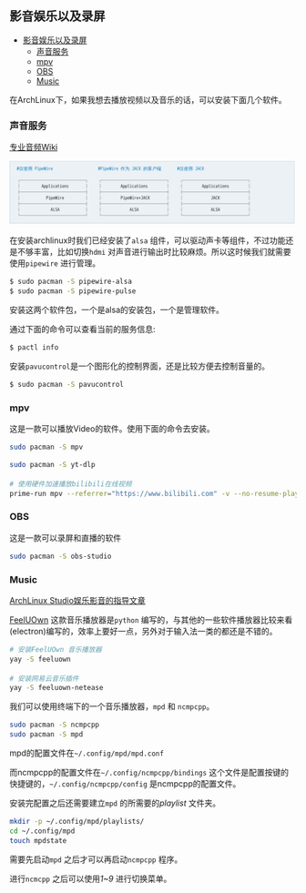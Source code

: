 ## 影音娱乐以及录屏

<!--ts-->
   * [影音娱乐以及录屏](#影音娱乐以及录屏)
      * [声音服务](#声音服务)
      * [mpv](#mpv)
      * [OBS](#obs)
      * [Music](#music)
<!--te-->

在ArchLinux下，如果我想去播放视频以及音乐的话，可以安装下面几个软件。


### 声音服务
[专业音频Wiki](https://wiki.archlinuxcn.org/wiki/%E4%B8%93%E4%B8%9A%E9%9F%B3%E9%A2%91)

![架构图](./images/pipewire_struct.png)

在安装archlinux时我们已经安装了`alsa` 组件，可以驱动声卡等组件，不过功能还是不够丰富，比如切换`hdmi` 对声音进行输出时比较麻烦。所以这时候我们就需要使用`pipewire` 进行管理。

```bash
$ sudo pacman -S pipewire-alsa
$ sudo pacman -S pipewire-pulse
```
安装这两个软件包，一个是alsa的安装包，一个是管理软件。

通过下面的命令可以查看当前的服务信息:
```bash
$ pactl info
```

安装`pavucontrol`是一个图形化的控制界面，还是比较方便去控制音量的。

```bash
$ sudo pacman -S pavucontrol
```

### mpv

这是一款可以播放Video的软件。使用下面的命令去安装。

```bash
sudo pacman -S mpv
```

```bash
sudo pacman -S yt-dlp

# 使用硬件加速播放bilibili在线视频
prime-run mpv --referrer="https://www.bilibili.com" -v --no-resume-playback --hwdec=auto --ytdl-raw-options=cookies-from-browser=chrome --start=13 video_url
```

### OBS

这是一款可以录屏和直播的软件

```bash
sudo pacman -S obs-studio
```

### Music

[ArchLinux Studio娱乐影音的指导文章](https://archlinuxstudio.github.io/ArchLinuxTutorial/#/play&office/media)

[FeelUOwn](https://github.com/feeluown/FeelUOwn) 这款音乐播放器是`python` 编写的，与其他的一些软件播放器比较来看(electron)编写的，效率上要好一点，另外对于输入法一类的都还是不错的。

```bash
# 安装FeelUOwn 音乐播放器
yay -S feeluown

# 安装网易云音乐插件
yay -S feeluown-netease
```


我们可以使用终端下的一个音乐播放器，`mpd` 和 `ncmpcpp`。
```bash
sudo pacman -S ncmpcpp
sudo pacman -S mpd
```

mpd的配置文件在`~/.config/mpd/mpd.conf`

而ncmpcpp的配置文件在`~/.config/ncmpcpp/bindings` 这个文件是配置按键的快捷键的，`~/.config/ncmpcpp/config` 是ncmpcpp的配置文件。

安装完配置之后还需要建立`mpd` 的所需要的*playlist* 文件夹。

```bash
mkdir -p ~/.config/mpd/playlists/
cd ~/.config/mpd
touch mpdstate
```

需要先启动`mpd` 之后才可以再启动`ncmpcpp` 程序。

进行`ncmcpp` 之后可以使用*1~9* 进行切换菜单。
